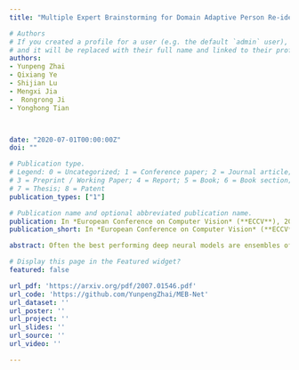 ```yaml
---
title: "Multiple Expert Brainstorming for Domain Adaptive Person Re-identification"

# Authors
# If you created a profile for a user (e.g. the default `admin` user), write the username (folder name) here 
# and it will be replaced with their full name and linked to their profile.
authors:
- Yunpeng Zhai
- Qixiang Ye
- Shijian Lu
- Mengxi Jia
-  Rongrong Ji
- Yonghong Tian



date: "2020-07-01T00:00:00Z"
doi: ""

# Publication type.
# Legend: 0 = Uncategorized; 1 = Conference paper; 2 = Journal article;
# 3 = Preprint / Working Paper; 4 = Report; 5 = Book; 6 = Book section;
# 7 = Thesis; 8 = Patent
publication_types: ["1"]

# Publication name and optional abbreviated publication name.
publication: In *European Conference on Computer Vision* (**ECCV**), 2020
publication_short: In *European Conference on Computer Vision* (**ECCV**), 2020

abstract: Often the best performing deep neural models are ensembles of multiple base-level networks, nevertheless, ensemble learning with respect to domain adaptive person re-ID remains unexplored. In this paper, we propose a multiple expert brainstorming network (MEB-Net) for domain adaptive person re-ID, opening up a promising direction about model ensemble problem under unsupervised conditions. MEB-Net adopts a mutual learning strategy, where multiple networks with different architectures are pre-trained within a source domain as expert models equipped with specific features and knowledge, while the adaptation is then accomplished through brainstorming (mutual learning) among expert models. MEB-Net accommodates the heterogeneity of experts learned with different architectures and enhances discrimination capability of the adapted re-ID model, by introducing a regularization scheme about authority of experts. Extensive experiments on large-scale datasets (Market-1501 and DukeMTMC-reID) demonstrate the superior performance of MEB-Net over the state-of-the-arts.

# Display this page in the Featured widget?
featured: false

url_pdf: 'https://arxiv.org/pdf/2007.01546.pdf'
url_code: 'https://github.com/YunpengZhai/MEB-Net'
url_dataset: ''
url_poster: ''
url_project: ''
url_slides: ''
url_source: ''
url_video: ''

---
```

